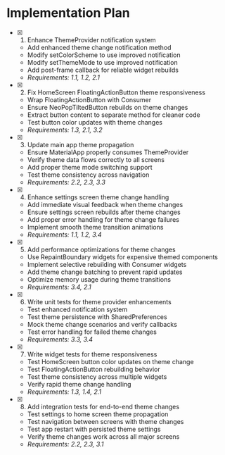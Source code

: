 # Implementation Plan

- [x] 1. Enhance ThemeProvider notification system
  - Add enhanced theme change notification method
  - Modify setColorScheme to use improved notification
  - Modify setThemeMode to use improved notification
  - Add post-frame callback for reliable widget rebuilds
  - _Requirements: 1.1, 1.2, 2.1_

- [x] 2. Fix HomeScreen FloatingActionButton theme responsiveness
  - Wrap FloatingActionButton with Consumer<ThemeProvider>
  - Ensure NeoPopTiltedButton rebuilds on theme changes
  - Extract button content to separate method for cleaner code
  - Test button color updates with theme changes
  - _Requirements: 1.3, 2.1, 3.2_

- [x] 3. Update main app theme propagation
  - Ensure MaterialApp properly consumes ThemeProvider
  - Verify theme data flows correctly to all screens
  - Add proper theme mode switching support
  - Test theme consistency across navigation
  - _Requirements: 2.2, 2.3, 3.3_

- [x] 4. Enhance settings screen theme change handling
  - Add immediate visual feedback when theme changes
  - Ensure settings screen rebuilds after theme changes
  - Add proper error handling for theme change failures
  - Implement smooth theme transition animations
  - _Requirements: 1.1, 1.2, 3.4_

- [x] 5. Add performance optimizations for theme changes
  - Use RepaintBoundary widgets for expensive themed components
  - Implement selective rebuilding with Consumer widgets
  - Add theme change batching to prevent rapid updates
  - Optimize memory usage during theme transitions
  - _Requirements: 3.4, 2.1_

- [x] 6. Write unit tests for theme provider enhancements
  - Test enhanced notification system
  - Test theme persistence with SharedPreferences
  - Mock theme change scenarios and verify callbacks
  - Test error handling for failed theme changes
  - _Requirements: 3.3, 3.4_

- [x] 7. Write widget tests for theme responsiveness
  - Test HomeScreen button color updates on theme change
  - Test FloatingActionButton rebuilding behavior
  - Test theme consistency across multiple widgets
  - Verify rapid theme change handling
  - _Requirements: 1.3, 1.4, 2.1_

- [x] 8. Add integration tests for end-to-end theme changes
  - Test settings to home screen theme propagation
  - Test navigation between screens with theme changes
  - Test app restart with persisted theme settings
  - Verify theme changes work across all major screens
  - _Requirements: 2.2, 2.3, 3.1_